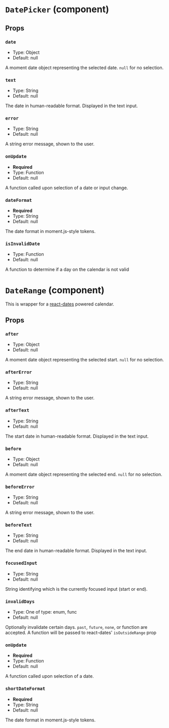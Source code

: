 `DatePicker` (component)
========================



Props
-----

### `date`

- Type: Object
- Default: null

A moment date object representing the selected date. `null` for no selection.

### `text`

- Type: String
- Default: null

The date in human-readable format. Displayed in the text input.

### `error`

- Type: String
- Default: null

A string error message, shown to the user.

### `onUpdate`

- **Required**
- Type: Function
- Default: null

A function called upon selection of a date or input change.

### `dateFormat`

- **Required**
- Type: String
- Default: null

The date format in moment.js-style tokens.

### `isInvalidDate`

- Type: Function
- Default: null

A function to determine if a day on the calendar is not valid

`DateRange` (component)
=======================

This is wrapper for a [react-dates](https://github.com/airbnb/react-dates) powered calendar.

Props
-----

### `after`

- Type: Object
- Default: null

A moment date object representing the selected start. `null` for no selection.

### `afterError`

- Type: String
- Default: null

A string error message, shown to the user.

### `afterText`

- Type: String
- Default: null

The start date in human-readable format. Displayed in the text input.

### `before`

- Type: Object
- Default: null

A moment date object representing the selected end. `null` for no selection.

### `beforeError`

- Type: String
- Default: null

A string error message, shown to the user.

### `beforeText`

- Type: String
- Default: null

The end date in human-readable format. Displayed in the text input.

### `focusedInput`

- Type: String
- Default: null

String identifying which is the currently focused input (start or end).

### `invalidDays`

- Type: One of type: enum, func
- Default: null

Optionally invalidate certain days. `past`, `future`, `none`, or function are accepted.
A function will be passed to react-dates' `isOutsideRange` prop

### `onUpdate`

- **Required**
- Type: Function
- Default: null

A function called upon selection of a date.

### `shortDateFormat`

- **Required**
- Type: String
- Default: null

The date format in moment.js-style tokens.

